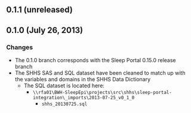 ## 0.1.1 (unreleased)

## 0.1.0 (July 26, 2013)

### Changes
- The 0.1.0 branch corresponds with the Sleep Portal 0.15.0 release branch
- The SHHS SAS and SQL dataset have been cleaned to match up with the variables and domains in the SHHS Data Dictionary
  - The SQL dataset is located here:
    - `\\rfa01\BWH-SleepEpi\projects\src\shhs\sleep-portal-integration\_imports\2013-07-25_v0_1_0`
      - `shhs_20130725.sql`
